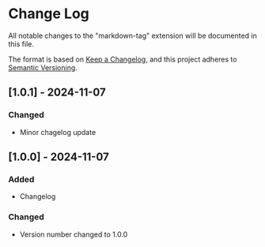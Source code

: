# Change Log

All notable changes to the "markdown-tag" extension will be documented in this file.

The format is based on [Keep a Changelog](https://keepachangelog.com/en/1.1.0/),
and this project adheres to [Semantic Versioning](https://semver.org/spec/v2.0.0.html).

## [1.0.1] - 2024-11-07

### Changed

- Minor chagelog update

## [1.0.0] - 2024-11-07

### Added

- Changelog

### Changed

- Version number changed to 1.0.0
